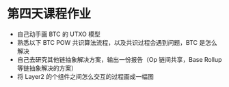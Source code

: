 # 第四天课程作业

- 自己动手画 BTC 的 UTXO 模型
- 熟悉以下 BTC POW 共识算法流程，以及共识过程会遇到问题，BTC 是怎么解决
- 自己去研究其他链抽象解决方案，输出一份报告（Op 链间共享，Base Rollup 等链抽象解决的方案）
- 将 Layer2 的个组件之间怎么交互的过程画成一幅图
